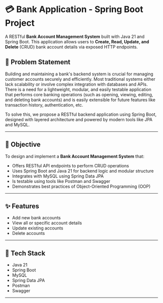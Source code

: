 # 💳 Bank Application - Spring Boot Project

A RESTful **Bank Account Management System** built with Java 21 and Spring Boot. This application allows users to **Create, Read, Update, and Delete** (CRUD) bank account details via exposed HTTP endpoints.



## 🧠 Problem Statement

Building and maintaining a bank's backend system is crucial for managing customer accounts securely and efficiently. Most traditional systems either lack scalability or involve complex integration with databases and APIs. There is a need for a lightweight, modular, and easily testable application that performs core banking operations (such as opening, viewing, editing, and deleting bank accounts) and is easily extensible for future features like transaction history, authentication, etc.

To solve this, we propose a RESTful backend application using Spring Boot, designed with layered architecture and powered by modern tools like JPA and MySQL.

---

## 🎯 Objective

To design and implement a **Bank Account Management System** that:
- Offers RESTful API endpoints to perform CRUD operations  
- Uses Spring Boot and Java 21 for backend logic and modular structure  
- Integrates with MySQL using Spring Data JPA  
- Is testable using tools like Postman and Swagger  
- Demonstrates best practices of Object-Oriented Programming (OOP)  

---

## ✨ Features

- Add new bank accounts  
- View all or specific account details  
- Update existing accounts  
- Delete accounts  

---

## 🧰 Tech Stack

- Java 21  
- Spring Boot  
- MySQL  
- Spring Data JPA  
- Postman  
- Swagger  

---
